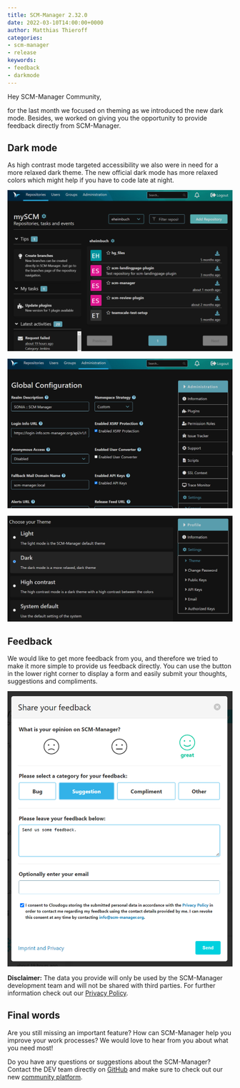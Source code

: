 ```yaml
---
title: SCM-Manager 2.32.0
date: 2022-03-10T14:00:00+0000
author: Matthias Thieroff
categories:
- scm-manager
- release
keywords:
- feedback
- darkmode
---
```


Hey SCM-Manager Community,

for the last month we focused on theming as we introduced the new dark mode. Besides, we worked on giving you the
opportunity to provide feedback directly from SCM-Manager.

## Dark mode
As high contrast mode targeted accessibility we also were in need for a more relaxed dark theme. The new official
dark mode has more relaxed colors which might help if you have to code late at night. 

![Repositories](assets/repositories.png)

![Administration](assets/administration.png)

![Theme Switcher](assets/theme_switcher.png)

## Feedback
We would like to get more feedback from you, and therefore we tried to make it more simple to provide us
feedback directly. You can use the button in the lower right corner to display a form and
easily submit your thoughts, suggestions and compliments.

![Feedback](assets/feedback.png)

**Disclaimer:** The data you provide will only be used by the SCM-Manager development team and will not be shared with
third parties. For further information check out our [Privacy Policy](/imprint).

## Final words
Are you still missing an important feature? How can SCM-Manager help you improve your work processes?
We would love to hear from you about what you need most!

Do you have any questions or suggestions about the SCM-Manager?
Contact the DEV team directly on [GitHub](https://github.com/scm-manager/scm-manager/) and make sure
to check out our new [community platform](https://community.cloudogu.com/c/scm-manager/).
